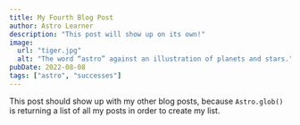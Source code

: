```yaml
---
title: My Fourth Blog Post
author: Astro Learner
description: "This post will show up on its own!"
image: 
  url: "tiger.jpg"
  alt: "The word “astro” against an illustration of planets and stars."
pubDate: 2022-08-08
tags: ["astro", "successes"]
---
```

This post should show up with my other blog posts, because `Astro.glob()` is returning a list of all my posts in order to create my list.